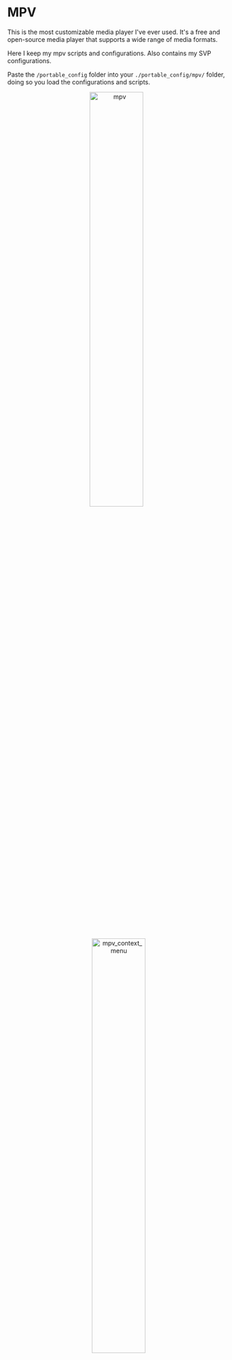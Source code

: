 # MPV

This is the most customizable media player I've ever used. It's a free and open-source media player that supports a wide range of media formats.

Here I keep my mpv scripts and configurations. Also contains my SVP configurations.

Paste the `/portable_config` folder into your `./portable_config/mpv/` folder, doing so you load the configurations and scripts.

<p align="center">
  <img alt="mpv" src="https://github.com/user-attachments/assets/8a902a84-a526-49f9-b456-066a2b727981" width="49%"/>
  &nbsp;&nbsp;
  <img alt="mpv_context_menu" src="https://github.com/user-attachments/assets/6f6654ac-246c-4f0b-8603-ab4e4993b7e9" width="49%"/>
</p>

## Main folder

Here we have the main configuration files for MPV.

### [`mpv.conf`][mpv_conf]

This is the main configuration file for MPV, here I set the general configurations for the player. I've set it up in categories to make it easier to understand, here are type of configurations that you can find:

- Prefered languages/subtitles
- OSC configurations (if has border, initial size/position/volume)
- Default subtitle configurations (font, size, position, etc)

### [`input.conf`][input_conf]

<p align="center">
  <img alt="input_conf_1" src="https://github.com/user-attachments/assets/48b1bea8-c424-41ef-915d-a61575affdac" width="49%"/>
  <img alt="input_conf_2" src="https://github.com/user-attachments/assets/d426835c-f2d8-450a-8a78-7580ca77bc85" width="49%"/>
</p>

This is my masterpiece, I've mapped as comment ~~almost~~ all the possible keybinds that you can use with MPV, split by the keyboard row. I've also mapped some of the most used keybinds that I use with MPV.

After all the mappings, there's the shader keybinds and finally the UOSC context menu keybinds.

Of all `input.conf` files I've searched as inspiration, this is the most complete and organized that I've found.

### [`profile.conf`][profile_conf]

File where you can set conditions for different profiles, like if you are watching a movie or a series, you can set different configurations for each one.

I only have a simple "Animation" profile, that changes the applied shader and default subtitle styling to my liking. It is applied to the files where the parent folder name contains "Animation".

### [`fonts.conf`][fonts_conf]

Not really needed anymore since I started using the `fonts` folder, but I keep it here just in case.

It was used to enable MPV to use Windows fonts folder to load fonts, without this file, it wouldn't load isntalled fonts.

## scripts

Here lies the scripts that I use with MPV, some of them were written by me, others I found on the internet and modified to my needs.

### [`autoload.lua`][autoload]

This script automatically loads playlist entries before and after the the currently played file.

### [`pause-indicator.lua`][pause_indicator]

Shows an indicator in the top right side when the video is paused.

### [`restart-mpv.lua`][restart_mpv]

Reloads the current file, useful when you change the configurations and want to apply them without restarting the player.-

### [`run-subtitle_editor.lua`][run_subtitle_editor]

Opens the current (external) subtitle on the [subtitle editor][subtitle_editor] that I made.

### [`sub-export.lua`][sub_export]

Tries to extract the current subtitle from the video and save it in the same folder as the video.

### [`sub-select.lua`][sub_select]

Auto select the audio and subtitle tracks based on the tracks name/id, highly customizable.

### [`thumbfast.lua`][thumbfast]

Generates hover thumbnails for the seekbar.

### [`watched-folder.lua`][watched_folder]

Send the current file to a "watched" folder after finishing it.

As I'm not used to the Lua language, it has some bugs:

- Sends even when changing the file without finishing it
- Don't send the last file of the playlist

### UOSC

> Feature-rich minimalist proximity-based UI for MPV player.

The imported folder from [UOSC][UOSC], where I keep the scripts that I use from it.

## script-opts

Some scripts require additional options to be set that are kept in this folder.

## shaders

Here I keep the shaders that I use with MPV. Got them from various sources, like [Anime4K][Anime4k]. I don't upload them to my repository due to their size, but you can find them on the internet.

I've included a `shaders_list.txt` file that lists the names of the shaders that I have, may be useful.

## fonts

Here I keep the fonts that I use with MPV, it is possible to load directly from Windows fonts, but can be slow sometimes.

<!-- URLS -->

[Anime4k]: https://github.com/bloc97/Anime4K
[UOSC]: https://github.com/tomasklaen/uosc
[subtitle_editor]: https://github.com/v-amorim/subtitle_editor
[mpv_conf]: ./portable_config/mpv.conf
[input_conf]: ./portable_config/input.conf
[profile_conf]: ./portable_config/profiles.conf
[fonts_conf]: ./portable_config/fonts.conf
[autoload]: ./portable_config/scripts/autoload.lua
[pause_indicator]: ./portable_config/scripts/pause-indicator.lua
[restart_mpv]: ./portable_config/scripts/restart-mpv.lua
[run_subtitle_editor]: ./portable_config/scripts/run-subtitle_editor.lua
[sub_export]: ./portable_config/scripts/sub-export.lua
[sub_select]: ./portable_config/scripts/sub-select.lua
[thumbfast]: ./portable_config/scripts/thumbfast.lua
[watched_folder]: ./portable_config/scripts/watched-folder.lua
